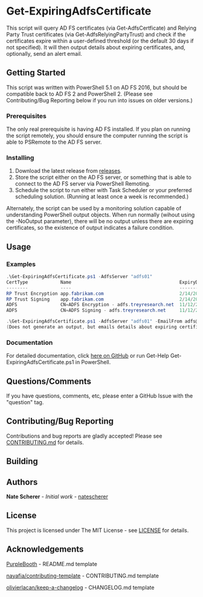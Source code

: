 <!-- Generated by Build-ReadmeFromPowerShellHelp -->

# Get-ExpiringAdfsCertificate

This script will query AD FS certificates (via Get-AdfsCertficate) and Relying Party Trust certificates (via Get-AdfsRelyingPartyTrust) and check if the certificates expire within a user-defined threshold (or the default 30 days if not specified). It will then output details about expiring certificates, and,  optionally, send an alert email.

## Getting Started

<!-- Build-ReadmeFromPowerShellHelp GettingStarted Section Start -->
This script was written with PowerShell 5.1 on AD FS 2016, but should be compatible back to AD FS 2 and PowerShell 2. (Please see Contributing/Bug Reporting below if you run into issues on older versions.)
<!-- Build-ReadmeFromPowerShellHelp GettingStarted Section End -->

### Prerequisites

<!-- Build-ReadmeFromPowerShellHelp Prerequisites Section Start -->
The only real prerequisite is having AD FS installed. If you plan on running the script remotely, you should ensure
the computer running the script is able to PSRemote to the AD FS server.
<!-- Build-ReadmeFromPowerShellHelp Prerequisites Section End -->

### Installing

<!-- Build-ReadmeFromPowerShellHelp Installing Section Start -->

1. Download the latest release from [releases](../../releases).
1. Store the script either on the AD FS server, or something that is able to connect to the AD FS server via PowerShell Remoting.
1. Schedule the script to run either with Task Scheduler or your preferred scheduling solution. (Running at least once a week is recommended.)

Alternately, the script can be used by a monitoring solution capable of understanding PowerShell output objects. When run normally (wihout using the -NoOutput parameter), there will be no output unless there are expiring certificates, so the existence of output indicates a failure condition.
<!-- Build-ReadmeFromPowerShellHelp Installing Section End -->

## Usage

### Examples

```PowerShell
.\Get-ExpiringAdfsCertificate.ps1 -AdfsServer "adfs01"
CertType            Name                                        ExpiryDate
--------            ----                                        ----------
RP Trust Encryption app.fabrikam.com                            2/14/2018 8:31:43 AM
RP Trust Signing    app.fabrikam.com                            2/14/2018 8:31:43 AM
ADFS                CN=ADFS Encryption - adfs.treyresearch.net  11/12/2018 2:15:12 PM
ADFS                CN=ADFS Signing - adfs.treyresearch.net     11/12/2018 2:15:13 PM
```

```PowerShell
.\Get-ExpiringAdfsCertificate.ps1 -AdfsServer "adfs01" -EmailFrom adfs@treyresearch.net -EmailTo noc@treyresearch.net -SmtpServer mail.treyresearch.net -SmtpAuthenticated -NoOutput
(Does not generate an output, but emails details about expiring certificates to noc@treyresearch.net)
```

### Documentation

<!-- Build-ReadmeFromPowerShellHelp Documentation Section Start -->
For detailed documentation, click [here on GitHub][HelpMarkdown]<!--,  see Help.html in a release,--> or run Get-Help Get-ExpiringAdfsCertificate.ps1 in PowerShell.
<!-- Build-ReadmeFromPowerShellHelp Documentation Section End -->

## Questions/Comments

<!-- Build-ReadmeFromPowerShellHelp Questions Section Start -->
If you have questions, comments, etc, please enter a GitHub Issue with the "question" tag.
<!-- Build-ReadmeFromPowerShellHelp Questions Section End -->

## Contributing/Bug Reporting

<!-- Build-ReadmeFromPowerShellHelp Contributing Section Start -->
Contributions and bug reports are gladly accepted! Please see [CONTRIBUTING.md](CONTRIBUTING.md) for details.
<!-- Build-ReadmeFromPowerShellHelp Contributing Section End -->

## Building

## Authors

<!-- Build-ReadmeFromPowerShellHelp Authors Section Start -->
**Nate Scherer** - *Initial work* - [natescherer](https://github.com/natescherer)
<!-- Build-ReadmeFromPowerShellHelp Authors Section End -->

## License

<!-- Build-ReadmeFromPowerShellHelp License Section Start -->
This project is licensed under The MIT License - see [LICENSE](LICENSE) for details.
<!-- Build-ReadmeFromPowerShellHelp License Section End -->

## Acknowledgements

<!-- Build-ReadmeFromPowerShellHelp Acknowledgements Section Start -->
[PurpleBooth](https://gist.github.com/PurpleBooth/109311bb0361f32d87a2) - README.md template

[nayafia/contributing-template](https://github.com/nayafia/contributing-template) - CONTRIBUTING.md template

[olivierlacan/keep-a-changelog](https://github.com/olivierlacan/keep-a-changelog) - CHANGELOG.md template
<!-- Build-ReadmeFromPowerShellHelp Acknowledgements Section End -->

[HelpMarkdown]: ../v1.1.0/doc/Get-ExpiringAdfsCertificate.ps1.md
